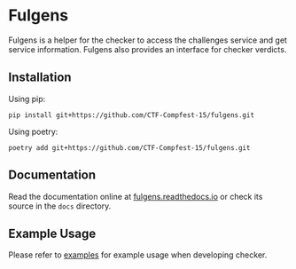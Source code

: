# Fulgens

Fulgens is a helper for the checker to access the challenges service and get service information. Fulgens also provides an interface for checker verdicts.

## Installation
Using pip:
```
pip install git+https://github.com/CTF-Compfest-15/fulgens.git 
```

Using poetry:
```
poetry add git+https://github.com/CTF-Compfest-15/fulgens.git 
```

## Documentation
Read the documentation online at [fulgens.readthedocs.io](https://fulgens.readthedocs.io/) or check its source in the `docs` directory.

## Example Usage
Please refer to [examples](examples) for example usage when developing checker.
